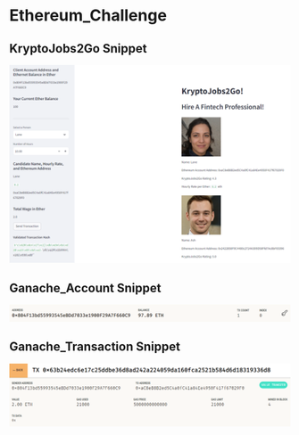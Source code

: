 # Ethereum_Challenge

## KryptoJobs2Go Snippet

![KryptoJobs2Go](Snippets/KryptoJobs2Go.PNG)

## Ganache_Account Snippet

![Ganache_Account](Snippets/Ganache_Account.PNG)

## Ganache_Transaction Snippet

![Ganache_Transaction](Snippets/Ganache_Transaction.PNG)